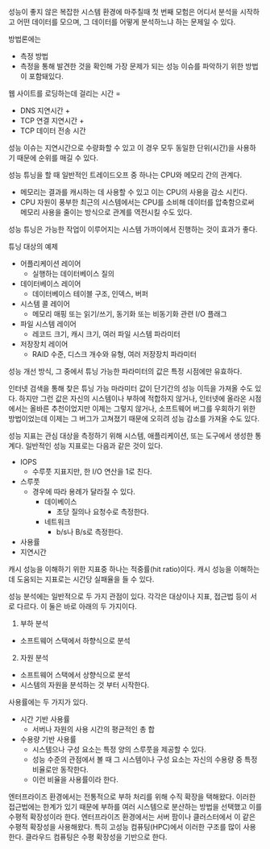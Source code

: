 성능이 좋지 않은 복잡한 시스템 환경에 마주칠때
첫 번째 모험은 어디서 분석을 시작하고 어떤 데이터를 모으며, 그 데이터를 어떻게 분석하느냐 하는 문제일 수 있다.

방법론에는 
- 측정 방법
- 측정을 통해 발견한 것을 확인해 가장 문제가 되는 성능 이슈를 파악하기 위한 방법이 포함돼있다.

웹 사이트를 로딩하는데 걸리는 시간 =
- DNS 지연시간 +
- TCP 연결 지연시간 +
- TCP 데이터 전송 시간

성능 이슈는 지연시간으로 수량화할 수 있고 이 경우 모두 동일한 단위(시간)을 사용하기 때문에 순위를 매길 수 있다.

성능 튜닝을 할 때 일반적인 트레이드오프 중 하나는 CPU와 메모리 간의 관계다.
- 메모리는 결과를 캐시하는 데 사용할 수 있고 이는 CPU의 사용을 감소 시킨다.
- CPU 자원이 풍부한 최근의 시스템에서는 CPU를 소비해 데이터를 압축함으로써 메모리 사용을 줄이는 방식으로 관계를 역전시킬 수도 있다.

성능 튜닝은 가능한 작업이 이루어지는 시스템 가까이에서 진행하는 것이 효과가 좋다.

튜닝 대상의 예제
- 어플리케이션 레이어
  - 실행하는 데이터베이스 질의
- 데이터베이스 레이어
  - 데이터베이스 테이블 구조, 인덱스, 버퍼
- 시스템 콜 레이어
  - 메모리 매핑 또는 읽기/쓰기, 동기화 또는 비동기화 관련 I/O 플래그
- 파일 시스템 레이어
  - 레코드 크기, 캐시 크기, 여러 파일 시스템 파라미터
- 저장장치 레이어
  - RAID 수준, 디스크 개수와 유형, 여러 저장장치 파라미터

성능 개선 방식, 그 중에서 튜닝 가능한 파라미터의 값은 특정 시점에만 유효하다.

인터넷 검색을 통해 찾은 튜닝 가능 마라미터 값이 단기간의 성능 이득을 가져올 수도 있다.
하지만 그런 값은 자신의 시스템이나 부하에 적합하지 않거나, 인터넷에 올라온 시점에서는 올바른 추천이었지만
이제는 그렇지 않거나, 소프트웨어 버그를 우회하기 위한 방법이었는데 이제는 그 버그가 고쳐졌기 때문에
오히려 성능 감소를 가져올 수도 있다.

성능 지표는 관심 대상을 측정하기 위해 시스템, 애플리케이션, 또는 도구에서 생성한 통계다.
일반적인 성능 지표로는 다음과 같은 것이 있다.
- IOPS
  - 수루풋 지표지만, 한 I/O 연산을 1로 친다.
- 스루풋
  - 경우에 따라 용례가 달라질 수 있다.
    - 데이베이스
      - 초당 질의나 요청수로 측정한다.
    - 네트워크
      - b/s나 B/s로 측정한다.
- 사용률
- 지연시간

캐시 성능을 이해하기 위한 지표중 하나는 적중률(hit ratio)이다.
캐시 성능을 이해하는 데 도움되는 지표로는 시간당 실패율을 들 수 있다.

성능 분석에는 일반적으로 두 가지 관점이 있다.
각각은 대상이나 지표, 접근법 등이 서로 다르다.
이 둘은 바로 아래의 두 가지이다.
1. 부하 분석
  - 소프트웨어 스택에서 하향식으로 분석
2. 자원 분석
  - 소프트웨어 스택에서 상향식으로 분석
  - 시스템의 자원을 분석하는 것 부터 시작한다.

사용률에는 두 가지가 있다.
- 시간 기반 사용률
  - 서버나 자원의 사용 시간의 평균적인 총 합
- 수용량 기반 사용률
  - 시스템으나 구성 요소는 특정 양의 스루풋을 제공할 수 있다.
  - 성능 수준의 관점에서 볼 때 그 시스템이나 구성 요소는 자신의 수용량 중 특정 비율로만 동작한다.
  - 이런 비율을 사용률이라 한다.

엔터프라이즈 환경에서는 전통적으로 부하 처리를 위해 수직 확장을 택해왔다.
이러한 접근법에는 한계가 있기 때문에 부하를 여러 시스템으로 분산하는 방법을 선택했고
이를 수평적 확장성이라 한다.
엔터프라이즈 환경에서는 서버 팜이나 클러스터에서 이 같은 수평적 확장성을 사용해왔다.
특히 고성능 컴퓨팅(HPC)에서 이러한 구조를 많이 사용한다.
클라우드 컴퓨팅은 수평 확장성을 기반으로 한다.

